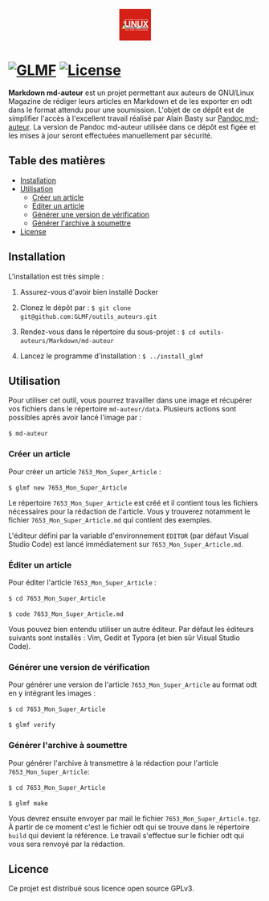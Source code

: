 <p align="center"><img width=12.5% src="https://raw.githubusercontent.com/GLMF/outils_auteurs/master/Markdown/logo_glmf.png"></p>
 
[![GLMF](https://img.shields.io/badge/GNU%2FLinux%20Magazine-tools-red)](https://github.com/GLMF/outils_auteurs) [![License](https://img.shields.io/badge/license-GPLv3-blue.svg)](https://www.gnu.org/licenses/gpl-3.0.fr.html)
&nbsp;
=======
 
**Markdown md-auteur** est un projet permettant aux auteurs de GNU/Linux Magazine de rédiger leurs articles en Markdown et de les exporter en odt dans le format attendu pour une soumission.
L'objet de ce dépôt est de simplifier l'accès à l'excellent travail réalisé par Alain Basty sur [Pandoc md-auteur](https://bitbucket.org/zardoz/pandoc-md-auteur).
La version de Pandoc md-auteur utilisée dans ce dépôt est figée et les mises à jour seront effectuées manuellement par sécurité.
 
## Table des matières
- [Installation](#installation)
- [Utilisation](#utilisation)
    - [Créer un article](#créer-un-article)
    - [Éditer un article](#éditer-un-article)
    - [Générer une version de vérification](#générer-une-version-de-vérification)
    - [Générer l'archive à soumettre](#générer-l'archive-à-soumettre)
- [License](#license)
 
## Installation
L'installation est très simple :
1. Assurez-vous d'avoir bien installé Docker
2. Clonez le dépôt par :
`$ git clone git@github.com:GLMF/outils_auteurs.git`

3. Rendez-vous dans le répertoire du sous-projet :
`$ cd outils-auteurs/Markdown/md-auteur`
4. Lancez le programme d'installation :
`$ ../install_glmf`
 
## Utilisation
Pour utiliser cet outil, vous pourrez travailler dans une image et récupérer vos fichiers dans le répertoire `md-auteur/data`.
Plusieurs actions sont possibles après avoir lancé l'image par :

`$ md-auteur`

### Créer un article
Pour créer un article `7653_Mon_Super_Article` :

`$ glmf new 7653_Mon_Super_Article`

Le répertoire `7653_Mon_Super_Article` est créé et il contient tous les fichiers nécessaires pour la rédaction de l'article. Vous y trouverez notamment le fichier `7653_Mon_Super_Article.md` qui contient des
exemples.

L'éditeur défini par la variable d'environnement `EDITOR` (par défaut Visual Studio Code) est lancé immédiatement sur  `7653_Mon_Super_Article.md`.

### Éditer un article
Pour éditer l'article `7653_Mon_Super_Article` :

`$ cd 7653_Mon_Super_Article`

`$ code 7653_Mon_Super_Article.md`

Vous pouvez bien entendu utiliser un autre éditeur. Par défaut les éditeurs suivants sont installés : Vim, Gedit et Typora (et bien sûr Visual Studio Code).

### Générer une version de vérification
Pour générer une version de l'article `7653_Mon_Super_Article` au format odt en y intégrant les images :

`$ cd 7653_Mon_Super_Article`

`$ glmf verify`

### Générer l'archive à soumettre
Pour générer l'archive à transmettre à la rédaction pour l'article `7653_Mon_Super_Article`:

`$ cd 7653_Mon_Super_Article`

`$ glmf make`

Vous devrez ensuite envoyer par mail le fichier `7653_Mon_Super_Article.tgz`. À partir de ce moment c'est le fichier odt qui se trouve dans le répertoire `build` qui devient la référence. Le travail s'effectue sur le fichier odt qui vous sera renvoyé par la rédaction.
 
## Licence
Ce projet est distribué sous licence open source GPLv3.
